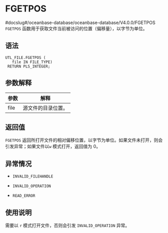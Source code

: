 FGETPOS 
============================
#docslug#/oceanbase-database/oceanbase-database/V4.0.0/FGETPOS
`FGETPOS` 函数用于获取文件当前被访问的位置（偏移量），以字节为单位。

语法 
-----------------------

```unknow
UTL_FILE.FGETPOS (
   file IN FILE_TYPE)
 RETURN PLS_INTEGER;
```



参数解释 
-------------------------



|  参数  |    解释     |
|------|-----------|
| file | 源文件的目录位置。 |



返回值 
------------------------

`FGETPOS` 返回所打开文件的相对偏移位置，以字节为单位。如果文件未打开，则会引发异常；如果文件以`w` 模式打开，返回值为 0。

异常情况 
-------------------------

* `INVALID_FILEHANDLE`

  

* `INVALID_OPERATION`

  

* `READ_ERROR`

  




使用说明 
-------------------------

需要以 `r` 模式打开文件，否则会引发 `INVALID_OPERATION` 异常。
